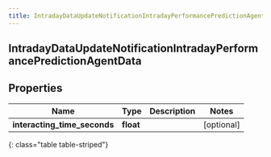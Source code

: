 ```yaml
---
title: IntradayDataUpdateNotificationIntradayPerformancePredictionAgentData
---
```

## IntradayDataUpdateNotificationIntradayPerformancePredictionAgentData

## Properties

|Name | Type | Description | Notes|
|------------ | ------------- | ------------- | -------------|
| **interacting_time_seconds** | **float** |  | [optional] |
{: class="table table-striped"}


